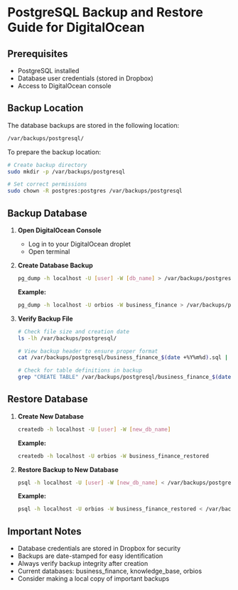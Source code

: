 # PostgreSQL Backup and Restore Guide for DigitalOcean

## Prerequisites
- PostgreSQL installed
- Database user credentials (stored in Dropbox)
- Access to DigitalOcean console

## Backup Location
The database backups are stored in the following location:
```bash
/var/backups/postgresql/
```

To prepare the backup location:
```bash
# Create backup directory
sudo mkdir -p /var/backups/postgresql

# Set correct permissions
sudo chown -R postgres:postgres /var/backups/postgresql
```

## Backup Database

1. **Open DigitalOcean Console**
   - Log in to your DigitalOcean droplet
   - Open terminal

2. **Create Database Backup**
   ```bash
   pg_dump -h localhost -U [user] -W [db_name] > /var/backups/postgresql/[db_name]_$(date +%Y%m%d).sql
   ```
   
   **Example:**
   ```bash
   pg_dump -h localhost -U orbios -W business_finance > /var/backups/postgresql/business_finance_$(date +%Y%m%d).sql
   ```

3. **Verify Backup File**
   ```bash
   # Check file size and creation date
   ls -lh /var/backups/postgresql/
   
   # View backup header to ensure proper format
   cat /var/backups/postgresql/business_finance_$(date +%Y%m%d).sql | head -n 5
   
   # Check for table definitions in backup
   grep "CREATE TABLE" /var/backups/postgresql/business_finance_$(date +%Y%m%d).sql
   ```

## Restore Database

1. **Create New Database**
   ```bash
   createdb -h localhost -U [user] -W [new_db_name]
   ```
   
   **Example:**
   ```bash
   createdb -h localhost -U orbios -W business_finance_restored
   ```

2. **Restore Backup to New Database**
   ```bash
   psql -h localhost -U [user] -W [new_db_name] < /var/backups/postgresql/[backup_file_name].sql
   ```
   
   **Example:**
   ```bash
   psql -h localhost -U orbios -W business_finance_restored < /var/backups/postgresql/business_finance_20250114.sql
   ```

## Important Notes
- Database credentials are stored in Dropbox for security
- Backups are date-stamped for easy identification
- Always verify backup integrity after creation
- Current databases: business_finance, knowledge_base, orbios
- Consider making a local copy of important backups